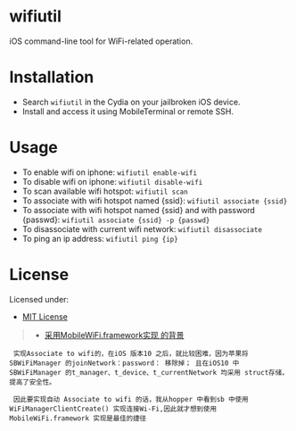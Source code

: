 # wifiutil

<!-- BADGES -->
<!--span class="badge-paypal"><a href="https://www.paypal.com/cgi-bin/webscr?cmd=_s-xclick&hosted_button_id=X3KS6KJP63MG4" title="Donate to this project using Paypal"><img src="https://img.shields.io/badge/paypal-donate-yellow.svg" alt="PayPal donate button" /></a></span-->

<!-- DESCRIPTION -->
iOS command-line tool for WiFi-related operation.

# Installation
<ul>
<li>Search <code>wifiutil</code> in the Cydia on your jailbroken iOS device.</li>
<li>Install and access it using MobileTerminal or remote SSH.</li>
</ul>

# Usage
<ul>
<li>To enable wifi on iphone: <code>wifiutil enable-wifi</code></li>
<li>To disable wifi on iphone: <code>wifiutil disable-wifi</code></li>
<li>To scan available wifi hotspot: <code>wifiutil scan</code></li>
<li>To associate with wifi hotspot named {ssid}: <code>wifiutil associate {ssid}</code></li>
<li>To associate with wifi hotspot named {ssid} and with password {passwd}: <code>wifiutil associate {ssid} -p {passwd}</code></li>
<li>To disassociate with current wifi network: <code>wifiutil disassociate</code></li>
<li>To ping an ip address: <code>wifiutil ping {ip}</code></li>
</ul>

# License
Licensed under:
<ul><li><a href="http://spdx.org/licenses/MIT.html">MIT License</a></li></ul>


>*  [采用MobileWiFi.framework实现 的背景](https://zhangkn.github.io/2018/04/SBWiFiManager/)

```
 实现Associate to wifi的，在iOS 版本10 之后，就比较困难，因为苹果将SBWiFiManager 的joinNetwork：password： 移除掉； 且在iOS10 中SBWiFiManager 的t_manager、t_device、t_currentNetwork 均采用 struct存储，提高了安全性。

 因此要实现自动 Associate to wifi 的话，我从hopper 中看到sb 中使用WiFiManagerClientCreate() 实现连接Wi-Fi,因此就才想到使用MobileWiFi.framework 实现是最佳的捷径
```

